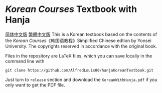 # *Korean Courses* Textbook with Hanja
[简体中文版](readme-SC.md) [繁體中文版](readme-TC.md)
This is a Korean textbook based on the contents of the *Korean Courses*《韩国语教程》Simplified Chinese edtion by Yonsei University. The copyrights reserved in accordance with the original book.

Files in the repository are LaTeX files, which you can save locally in the command line with 
```
git clone https://github.com/AlfredLouis00/hanjaKoreanTextbook.git
```
Just turn to `release` section and download the `KoreanWithHanja.pdf` if you only want to get the PDF file.
